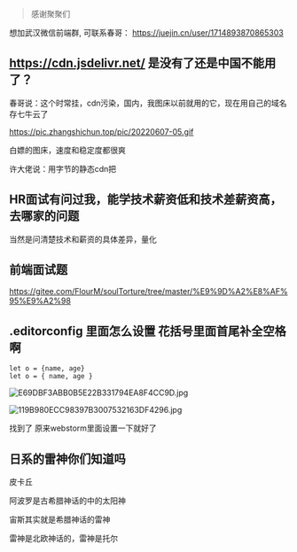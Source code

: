 > 感谢聚聚们

想加武汉微信前端群, 可联系春哥： https://juejin.cn/user/1714893870865303

## <https://cdn.jsdelivr.net/> 是没有了还是中国不能用了？

春哥说：这个时常挂，cdn污染，国内，我图床以前就用的它，现在用自己的域名存七牛云了

<https://pic.zhangshichun.top/pic/20220607-05.gif>

白嫖的图床，速度和稳定度都很爽

许大佬说：用字节的静态cdn把

## HR面试有问过我，能学技术薪资低和技术差薪资高，去哪家的问题

当然是问清楚技术和薪资的具体差异，量化

## 前端面试题

<https://gitee.com/FlourM/soulTorture/tree/master/%E9%9D%A2%E8%AF%95%E9%A2%98>

## .editorconfig 里面怎么设置 花括号里面首尾补全空格啊

```
let o = {name, age}
let o = { name, age }
```
 
![E69DBF3ABB0B5E22B331794EA8F4CC9D.jpg](https://p9-juejin.byteimg.com/tos-cn-i-k3u1fbpfcp/a05c57b6bce04fc787958d78be878d55~tplv-k3u1fbpfcp-watermark.image?)


![119B980ECC98397B3007532163DF4296.jpg](https://p1-juejin.byteimg.com/tos-cn-i-k3u1fbpfcp/0fd01e09347b4699ab8600378a05202b~tplv-k3u1fbpfcp-watermark.image?)

找到了 原来webstorm里面设置一下就好了

## 日系的雷神你们知道吗

皮卡丘

阿波罗是古希腊神话的中的太阳神

宙斯其实就是希腊神话的雷神

雷神是北欧神话的，雷神是托尔
